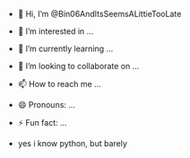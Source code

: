 - 👋 Hi, I’m @Bin06AndItsSeemsALittieTooLate
- 👀 I’m interested in ...
- 🌱 I’m currently learning ...
- 💞️ I’m looking to collaborate on ...
- 📫 How to reach me ...
- 😄 Pronouns: ...
- ⚡ Fun fact: ...

- yes i know python, but barely
<!---
Bin06AndItsSeemsALittieTooLate/Bin06AndItsSeemsALittieTooLate is a ✨ special ✨ repository because its `README.md` (this file) appears on your GitHub profile.
You can click the Preview link to take a look at your changes.
--->
